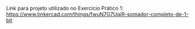 Link para projeto utilizado no Exercício Prático 1: https://www.tinkercad.com/things/fwuN7G7UqiR-somador-completo-de-1-bit
